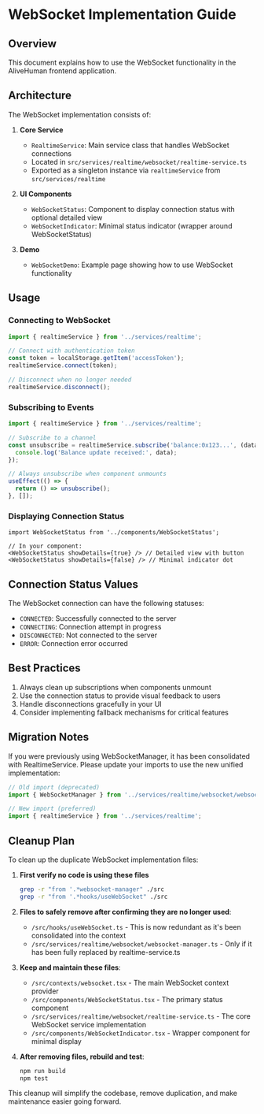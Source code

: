 # WebSocket Implementation Guide

## Overview

This document explains how to use the WebSocket functionality in the AliveHuman frontend application.

## Architecture

The WebSocket implementation consists of:

1. **Core Service**
   - `RealtimeService`: Main service class that handles WebSocket connections
   - Located in `src/services/realtime/websocket/realtime-service.ts`
   - Exported as a singleton instance via `realtimeService` from `src/services/realtime`

2. **UI Components**
   - `WebSocketStatus`: Component to display connection status with optional detailed view
   - `WebSocketIndicator`: Minimal status indicator (wrapper around WebSocketStatus)

3. **Demo**
   - `WebSocketDemo`: Example page showing how to use WebSocket functionality

## Usage

### Connecting to WebSocket

```typescript
import { realtimeService } from '../services/realtime';

// Connect with authentication token
const token = localStorage.getItem('accessToken');
realtimeService.connect(token);

// Disconnect when no longer needed
realtimeService.disconnect();
```

### Subscribing to Events

```typescript
import { realtimeService } from '../services/realtime';

// Subscribe to a channel
const unsubscribe = realtimeService.subscribe('balance:0x123...', (data) => {
  console.log('Balance update received:', data);
});

// Always unsubscribe when component unmounts
useEffect(() => {
  return () => unsubscribe();
}, []);
```

### Displaying Connection Status

```tsx
import WebSocketStatus from '../components/WebSocketStatus';

// In your component:
<WebSocketStatus showDetails={true} /> // Detailed view with button
<WebSocketStatus showDetails={false} /> // Minimal indicator dot
```

## Connection Status Values

The WebSocket connection can have the following statuses:

- `CONNECTED`: Successfully connected to the server
- `CONNECTING`: Connection attempt in progress
- `DISCONNECTED`: Not connected to the server
- `ERROR`: Connection error occurred

## Best Practices

1. Always clean up subscriptions when components unmount
2. Use the connection status to provide visual feedback to users
3. Handle disconnections gracefully in your UI
4. Consider implementing fallback mechanisms for critical features

## Migration Notes

If you were previously using WebSocketManager, it has been consolidated with RealtimeService.
Please update your imports to use the new unified implementation:

```typescript
// Old import (deprecated)
import { WebSocketManager } from '../services/realtime/websocket/websocket-manager';

// New import (preferred)
import { realtimeService } from '../services/realtime';
```

## Cleanup Plan

To clean up the duplicate WebSocket implementation files:

1. **First verify no code is using these files**
   ```bash
   grep -r "from '.*websocket-manager" ./src
   grep -r "from '.*hooks/useWebSocket" ./src
   ```

2. **Files to safely remove after confirming they are no longer used**:
   - `/src/hooks/useWebSocket.ts` - This is now redundant as it's been consolidated into the context
   - `/src/services/realtime/websocket/websocket-manager.ts` - Only if it has been fully replaced by realtime-service.ts

3. **Keep and maintain these files**:
   - `/src/contexts/websocket.tsx` - The main WebSocket context provider
   - `/src/components/WebSocketStatus.tsx` - The primary status component
   - `/src/services/realtime/websocket/realtime-service.ts` - The core WebSocket service implementation
   - `/src/components/WebSocketIndicator.tsx` - Wrapper component for minimal display

4. **After removing files, rebuild and test**:
   ```bash
   npm run build
   npm test
   ```

This cleanup will simplify the codebase, remove duplication, and make maintenance easier going forward.